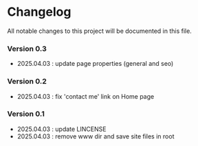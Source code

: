 # Changelog
All notable changes to this project will be documented in this file.

### Version 0.3
- 2025.04.03 : update page properties (general and seo)

### Version 0.2
- 2025.04.03 : fix 'contact me' link on Home page

### Version 0.1
- 2025.04.03 : update LINCENSE
- 2025.04.03 : remove www dir and save site files in root
